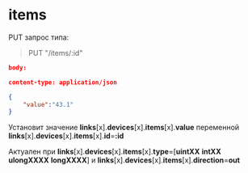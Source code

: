 # **items**

PUT запрос типа:

> PUT "/items/:id"

```json
body:

content-type: application/json

{
    "value":"43.1"
}
```

Установит значение **links**[x].**devices**[x].**items**[x].**value** переменной **links**[x].**devices**[x].**items**[x].**id**=**:id**

Актуален при **links**[x].**devices**[x].**items**[x].**type**=[**uintXX** **intXX** **ulongXXXX** **longXXXX**] и **links**[x].**devices**[x].**items**[x].**direction**=**out**
